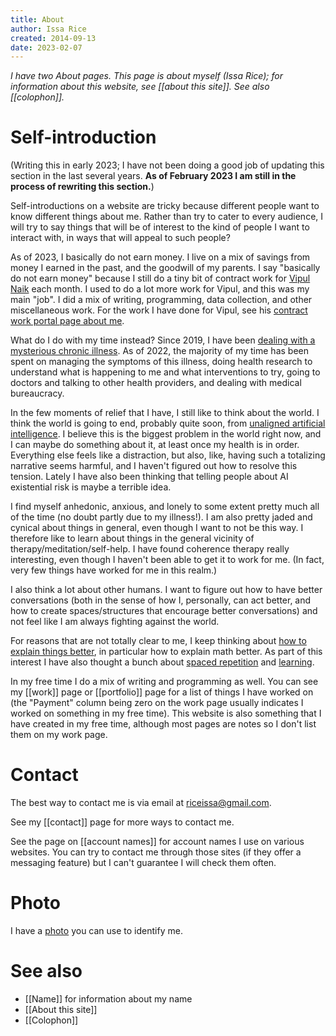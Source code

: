 ```yaml
---
title: About
author: Issa Rice
created: 2014-09-13
date: 2023-02-07
---
```


*I have two About pages. This page is about myself (Issa Rice); for information about this website, see [[about this site]]. See also [[colophon]].*

# Self-introduction

<!--
At some point i ought to rewrite this section. here are some ideas i guess.

I've thought about various ways to introduce myself. some people call themselves artists, or creators, or they want to have the greatest impact on the world, or they want to be remembered, or ...
I can definitely feel some aspect of each of those identities in myself.
But when I really ask myself, "am I an artist?" or something, it doesn't quite fit.
because I _like_ the aesthetic of gondola too, of just observing the world.
sometimes i like pain, and thinking about how horrifying the world is.
i don't want to be boring, but i also like canonical things, plain things, simple things. i like non-arbitrary non-artificial things.
So a big part of "what it's like to be me" is in noticing all these contradictions, and trying to manage this mess. it's exhausting and exciting at the same time.
From the inside it feels like i've often chosen meaningfulness over comfort.

What even is the point of a self-introduction? I sort of want to transmit this "what it's like"-ness of being me. but also the more straightforward purpose is for other people to judge me, to make an impression on other people, to tell other people "what it's like to be around me".

in terms of world views... talk about my big picture beliefs.
-->

(Writing this in early 2023; I have not been doing a good job of updating this section in the last several years. **As of February 2023 I am still in the process of rewriting this section.**)

Self-introductions on a website are tricky because different people want to know different things about me. Rather than try to cater to every audience, I will try to say things that will be of interest to the kind of people I want to interact with, in ways that will appeal to such people?

As of 2023, I basically do not earn money. I live on a mix of savings from money I earned in the past, and the goodwill of my parents. I say "basically do not earn money" because I still do a tiny bit of contract work for [Vipul Naik](https://vipulnaik.com/) each month. I used to do a lot more work for Vipul, and this was my main "job". I did a mix of writing, programming, data collection, and other miscellaneous work. For the work I have done for Vipul, see his [contract work portal page about me](https://contractwork.vipulnaik.com/worker.php?worker=Issa+Rice).

What do I do with my time instead?  Since 2019, I have been [dealing with a mysterious chronic illness](https://www.greaterwrong.com/posts/DJk86FE29ad4vr5e9/riceissa-s-shortform/comment/NbjHFrBokqbbSvJZZ).  As of 2022, the majority of my time has been spent on managing the symptoms of this illness, doing health research to understand what is happening to me and what interventions to try, going to doctors and talking to other health providers, and dealing with medical bureaucracy.

In the few moments of relief that I have, I still like to think about the world.  I think the world is going to end, probably quite soon, from [unaligned artificial intelligence](https://en.wikipedia.org/wiki/Existential_risk_from_artificial_general_intelligence).  I believe this is the biggest problem in the world right now, and I can maybe do something about it, at least once my health is in order.  Everything else feels like a distraction, but also, like, having such a totalizing narrative seems harmful, and I haven't figured out how to resolve this tension.  Lately I have also been thinking that telling people about AI existential risk is maybe a terrible idea.

I find myself anhedonic, anxious, and lonely to some extent pretty much all of the time (no doubt partly due to my illness!).  I am also pretty jaded and cynical about things in general, even though I want to not be this way.  I therefore like to learn about things in the general vicinity of therapy/meditation/self-help.  I have found coherence therapy really interesting, even though I haven't been able to get it to work for me.  (In fact, very few things have worked for me in this realm.)

I also think a lot about other humans.  I want to figure out how to have better conversations (both in the sense of how I, personally, can act better, and how to create spaces/structures that encourage better conversations) and not feel like I am always fighting against the world.

For reasons that are not totally clear to me, I keep thinking about [how to explain things better](https://www.lesswrong.com/posts/J3Edt2CLcXPHQYSXo/exposition-as-science-some-ideas-for-how-to-make-progress), in particular how to explain math better.  As part of this interest I have also thought a bunch about [spaced repetition](https://wiki.issarice.com/wiki/Category:Spaced_repetition) and [learning](https://wiki.issarice.com/wiki/Category:Learning).

In my free time I do a mix of writing and programming as well. You can
see my [[work]] page or [[portfolio]] page for a list of things I have
worked on (the "Payment" column being zero on the work page usually
indicates I worked on something in my free time). This website is also
something that I have created in my free time, although most pages are
notes so I don't list them on my work page.

# Contact

The best way to contact me is via email at
[riceissa@gmail.com](mailto:riceissa@gmail.com).

See my [[contact]] page for more ways to contact me.

See the page on [[account names]] for account names I use on various websites.
You can try to contact me through those sites (if they offer a messaging
feature) but I can't guarantee I will check them often.

# Photo

I have a [photo](identification-photo.jpg) you can use to identify me.

# See also

- [[Name]] for information about my name
- [[About this site]]
- [[Colophon]]
